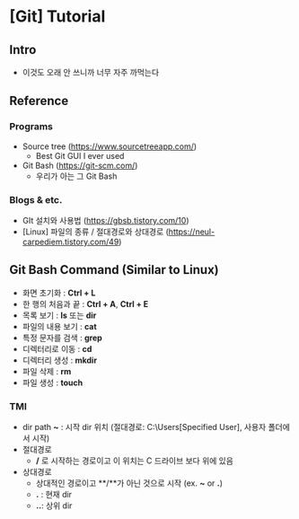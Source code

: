 # [Git] Tutorial

## Intro
- 이것도 오래 안 쓰니까 너무 자주 까먹는다

## Reference

### Programs
- Source tree (https://www.sourcetreeapp.com/)
	- Best Git GUI I ever used
- Git Bash (https://git-scm.com/)
	- 우리가 아는 그 Git Bash

### Blogs & etc.
- GIt 설치와 사용법 (https://gbsb.tistory.com/10)
- [Linux] 파일의 종류 / 절대경로와 상대경로 (https://neul-carpediem.tistory.com/49)


## Git Bash Command (Similar to Linux)
-   화면 초기화 : **Ctrl + L**
-   한 행의 처음과 끝 : **Ctrl + A**, **Ctrl + E**
-   목록 보기 : **ls** 또는 **dir**
-   파일의 내용 보기 : **cat**
-   특정 문자를 검색 : **grep**
-   디렉터리로 이동 : **cd**
-   디렉터리 생성 : **mkdir**
-   파일 삭제 : **rm**
-   파일 생성 : **touch**

### TMI
- dir path **~** : 시작 dir 위치 (절대경로: C:\Users\[Specified User], 사용자 폴더에서 시작)
- 절대경로
	- **/** 로 시작하는 경로이고 이 위치는 C 드라이브 보다 위에 있음
- 상대경로
	- 상대적인 경로이고 **/**가 아닌 것으로 시작 (ex. **~** or **.**)
	- **.** : 현재 dir
	- **.\.**: 상위 dir
<!--stackedit_data:
eyJoaXN0b3J5IjpbLTEwNTQyNzI0NiwxNzU1MDc2MDE2XX0=
-->